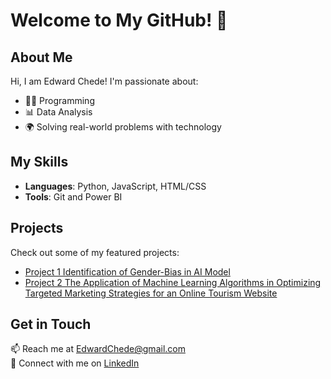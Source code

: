 # Welcome to My GitHub! 👋

## About Me
Hi, I am Edward Chede! I'm passionate about:
- 🧑‍💻 Programming
- 📊 Data Analysis
- 🌍 Solving real-world problems with technology

## My Skills
- **Languages**: Python, JavaScript, HTML/CSS
- **Tools**: Git and Power BI

## Projects
Check out some of my featured projects:
- [Project 1 Identification of Gender-Bias in AI Model](https://github.com/edwardchede/Identification-of-Gender-Bias-in-AI-Model)
- [Project 2  The Application of Machine Learning Algorithms in Optimizing Targeted Marketing Strategies for an Online Tourism Website](https://github.com/edwardchede/MachineLearning_TargetedMarketing) 

## Get in Touch
📫 Reach me at [EdwardChede@gmail.com](edwardchede@gmail.com)  
💼 Connect with me on [LinkedIn](https://www.linkedin.com/in/edward-chede-87a2852b3/)






